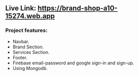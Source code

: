 ## Live Link: https://brand-shop-a10-15274.web.app

### Project features:
- Navbar.
- Brand Section.
- Services Section.
- Footer.
- Firebase email-password and google sign-in and sign-up.
- Using Mongodb.